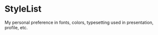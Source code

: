 # StyleList
My personal preference in fonts, colors, typesetting used in presentation, profile, etc.
